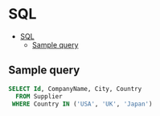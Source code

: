 # SQL

<!--ts-->
* [SQL](sql.md#sql)
   * [Sample query](sql.md#sample-query)

<!-- Added by: runner, at: Wed Jun  2 09:16:33 UTC 2021 -->

<!--te-->

## Sample query

```sql
SELECT Id, CompanyName, City, Country
  FROM Supplier
 WHERE Country IN ('USA', 'UK', 'Japan')
```
